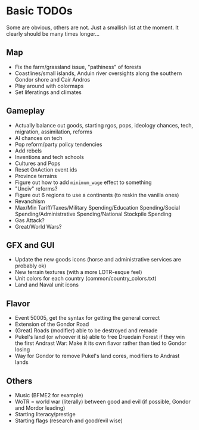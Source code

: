 # Basic TODOs
Some are obvious, others are not. Just a smallish list at the moment. It clearly should be many times longer...
 
## Map
 - Fix the farm/grassland issue, "pathiness" of forests
 - Coastlines/small islands, Anduin river oversights along the southern Gondor shore and Cair Andros
 - Play around with colormaps
 - Set liferatings and climates
 
## Gameplay
 - Actually balance out goods, starting rgos, pops, ideology chances, tech, migration, assimilation, reforms
 - AI chances on tech
 - Pop reform/party policy tendencies
 - Add rebels
 - Inventions and tech schools
 - Cultures and Pops
 - Reset OnAction event ids
 - Province terrains
 - Figure out how to add `minimum_wage` effect to something
 - "Unciv" reforms?
 - Figure out 6 regions to use a continents (to reskin the vanilla ones)
 - Revanchism
 - Max/Min Tariff/Taxes/Military Spending/Education Spending/Social Spending/Administrative Spending/National Stockpile Spending
 - Gas Attack?
 - Great/World Wars?

## GFX and GUI
 - Update the new goods icons (horse and administrative services are probably ok)
 - New terrain textures (with a more LOTR-esque feel)
 - Unit colors for each country (common/country_colors.txt)
 - Land and Naval unit icons

## Flavor
 - Event 50005, get the syntax for getting the general correct
 - Extension of the Gondor Road
 - (Great) Roads (modifier) able to be destroyed and remade
 - Pukel's land (or whoever it is) able to free Druedain Forest if they win the first Andrast War: Make it its own flavor rather than tied to Gondor losing
 - Way for Gondor to remove Pukel's land cores, modifiers to Andrast lands

## Others 
 - Music (BFME2 for example)
 - WoTR = world war (literally) between good and evil (if possible, Gondor and Mordor leading)
 - Starting literacy/prestige
 - Starting flags (research and good/evil wise)